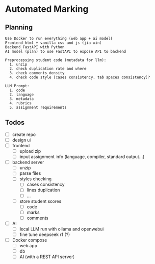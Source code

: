 # Automated Marking

## Planning
```
Use Docker to run everything (web app + ai model)
Frontend html + vanilla css and js (jia xin)
Backend FastAPI with Python
AI model (plan) to use FastAPI to expose API to backend

Preprocessing student code (metadata for llm):
  1. unzip
  2. check duplication rate and where
  3. check comments density
  4. check code style (cases consistency, tab spaces consistency)?

LLM Prompt:
  1. code
  2. language
  3. metadata
  4. rubrics
  5. assignment requirements
```

## Todos
- [ ] create repo
- [ ] design ui
- [ ] frontend
  - [ ] upload zip
  - [ ] input assignment info (language, compiler, standard output...)
- [ ] backend server
  - [ ] unzip
  - [ ] parse files
  - [ ] styles checking
    - [ ] cases consistency
    - [ ] lines duplication
    - [ ] ...
  - [ ] store student scores
    - [ ] code
    - [ ] marks
    - [ ] comments
- [ ] AI
  - [ ] local LLM run with ollama and openwebui
  - [ ] fine tune deepseek r1 (?)
- [ ] Docker compose
  - [ ] web app
  - [ ] db
  - [ ] AI (with a REST API server)
